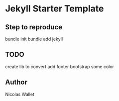 # Jekyll Starter Template

## Step to reproduce

bundle init
bundle add jekyll

## TODO

create lib to convert
add footer bootstrap
some color

## Author

Nicolas Wallet
